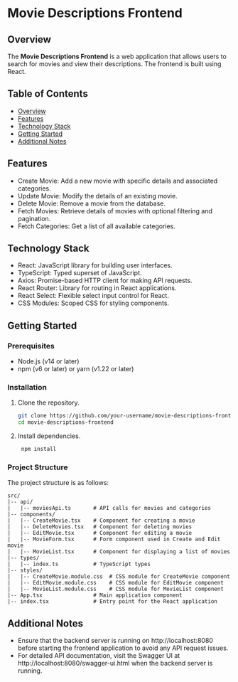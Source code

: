 # Movie Descriptions Frontend

## Overview

The **Movie Descriptions Frontend** is a web application that allows users to search for movies and view their descriptions. The frontend is built using React.

## Table of Contents

- [Overview](#overview)
- [Features](#features)
- [Technology Stack](#technology-stack)
- [Getting Started](#getting-started)
- [Additional Notes](#additional-notes)

## Features
- Create Movie: Add a new movie with specific details and associated categories.
- Update Movie: Modify the details of an existing movie.
- Delete Movie: Remove a movie from the database.
- Fetch Movies: Retrieve details of movies with optional filtering and pagination.
- Fetch Categories: Get a list of all available categories.

## Technology Stack
- React: JavaScript library for building user interfaces.
- TypeScript: Typed superset of JavaScript.
- Axios: Promise-based HTTP client for making API requests.
- React Router: Library for routing in React applications.
- React Select: Flexible select input control for React.
- CSS Modules: Scoped CSS for styling components.

## Getting Started
### Prerequisites
- Node.js (v14 or later)
- npm (v6 or later) or yarn (v1.22 or later)

### Installation
1. Clone the repository.
   ```sh
   git clone https://github.com/your-username/movie-descriptions-frontend.git
   cd movie-descriptions-frontend
   ```
   
2. Install dependencies.
   ```sh
    npm install
    ```

### Project Structure
The project structure is as follows:
```
src/
|-- api/
|   |-- moviesApi.ts       # API calls for movies and categories
|-- components/
|   |-- CreateMovie.tsx    # Component for creating a movie
|   |-- DeleteMovies.tsx   # Component for deleting movies
|   |-- EditMovie.tsx      # Component for editing a movie
|   |-- MovieForm.tsx      # Form component used in Create and Edit movie
|   |-- MovieList.tsx      # Component for displaying a list of movies
|-- types/
|   |-- index.ts           # TypeScript types
|-- styles/
|   |-- CreateMovie.module.css  # CSS module for CreateMovie component
|   |-- EditMovie.module.css    # CSS module for EditMovie component
|   |-- MovieList.module.css    # CSS module for MovieList component
|-- App.tsx                # Main application component
|-- index.tsx              # Entry point for the React application
```

## Additional Notes
- Ensure that the backend server is running on http://localhost:8080 before starting the frontend application to avoid any API request issues.
- For detailed API documentation, visit the Swagger UI at http://localhost:8080/swagger-ui.html when the backend server is running.

